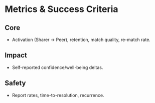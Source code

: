 # Metrics & Success Criteria

## Core
- Activation (Sharer → Peer), retention, match quality, re-match rate.

## Impact
- Self-reported confidence/well-being deltas.

## Safety
- Report rates, time-to-resolution, recurrence.
